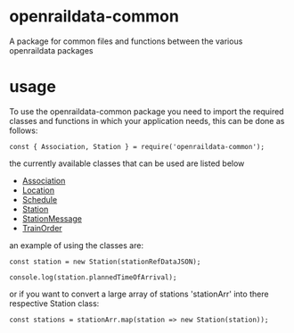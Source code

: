 # openraildata-common
A package for common files and functions between the various openraildata packages

# usage

To use the openraildata-common package you need to import the required classes and functions in which your application needs, this can be done as follows:

```
const { Association, Station } = require('openraildata-common');
```

the currently available classes that can be used are listed below

- [Association](./docs/association.md)
- [Location](./docs/location.md)
- [Schedule](./docs/schedule.md)
- [Station](./docs/station.md)
- [StationMessage](./docs/stationMessage.md)
- [TrainOrder](./docs/trainOrder.md)

an example of using the classes are:

```
const station = new Station(stationRefDataJSON);

console.log(station.plannedTimeOfArrival);
```

or if you want to convert a large array of stations 'stationArr' into there respective Station class:

```
const stations = stationArr.map(station => new Station(station));
```